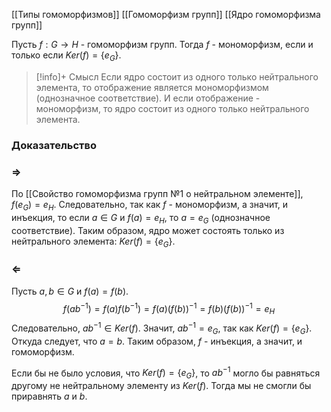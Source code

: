 [[Типы гомоморфизмов]]
[[Гомоморфизм групп]]
[[Ядро гомоморфизма групп]]

Пусть $f : G \rightarrow H$ - гомоморфизм групп. Тогда $f$ - мономорфизм, если и только если $Ker(f) = \{e_G\}$. 

>[!info]+ Смысл
>Если ядро состоит из одного только нейтрального элемента, то отображение является мономорфизмом (однозначное соответствие). И если отображение - мономорфизм, то ядро состоит из одного только нейтрального элемента.
### Доказательство
### $\Rightarrow$
По [[Свойство гомоморфизма групп №1 о нейтральном элементе]], $f(e_G) = e_H$. 
Следовательно, так как $f$ - мономорфизм, а значит, и инъекция, то если $a \in G$ и $f(a) = e_H$, то $a = e_G$ (однозначное соответствие). Таким образом, ядро может состоять только из нейтрального элемента: $Ker(f) = \{e_G\}$.
### $\Leftarrow$
Пусть $a, b \in G$ и $f(a) = f(b)$. 
$$f(ab^{-1}) = f(a)f(b^{-1}) = f(a)(f(b))^{-1} = f(b)(f(b))^{-1} = e_H$$
Следовательно, $ab^{-1} \in Ker(f)$. Значит, $ab^{-1} = e_G$, так как $Ker(f) = \{e_G\}$. Откуда следует, что $a = b$. Таким образом, $f$ - инъекция, а значит, и гомоморфизм.

Если бы не было условия, что $Ker(f) = \{e_G\}$, то $ab^{-1}$ могло бы равняться другому не нейтральному элементу из $Ker(f)$. Тогда мы не cмогли бы приравнять $a$ и $b$. 
